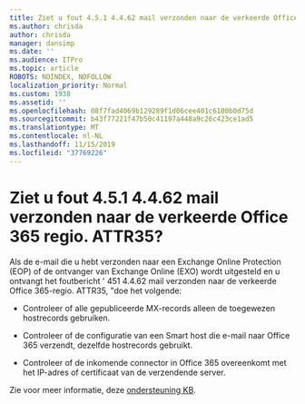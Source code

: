 ```yaml
---
title: Ziet u fout 4.5.1 4.4.62 mail verzonden naar de verkeerde Office 365 regio. ATTR35?
ms.author: chrisda
author: chrisda
manager: dansimp
ms.date: ''
ms.audience: ITPro
ms.topic: article
ROBOTS: NOINDEX, NOFOLLOW
localization_priority: Normal
ms.custom: 1938
ms.assetid: ''
ms.openlocfilehash: 08f7fad4069b129289f1d06cee401c6100b0d75d
ms.sourcegitcommit: b43f77221f47b50c41197a448a9c26c423ce1ad5
ms.translationtype: MT
ms.contentlocale: nl-NL
ms.lasthandoff: 11/15/2019
ms.locfileid: "37769226"
---
```

# <a name="are-you-seeing-error-451-4462-mail-sent-to-the-wrong-office-365-region-attr35"></a>Ziet u fout 4.5.1 4.4.62 mail verzonden naar de verkeerde Office 365 regio. ATTR35?

Als de e-mail die u hebt verzonden naar een Exchange Online Protection (EOP) of de ontvanger van Exchange Online (EXO) wordt uitgesteld en u ontvangt het foutbericht ' 451 4.4.62 mail verzonden naar de verkeerde Office 365-regio. ATTR35, "doe het volgende:

- Controleer of alle gepubliceerde MX-records alleen de toegewezen hostrecords gebruiken.

- Controleer of de configuratie van een Smart host die e-mail naar Office 365 verzendt, dezelfde hostrecords gebruikt.

- Controleer of de inkomende connector in Office 365 overeenkomt met het IP-adres of certificaat van de verzendende server.

Zie voor meer informatie, deze [ondersteuning KB](https://support.microsoft.com/help/4057301/attr35-response-code-when-mail-is-sent-to-eop-exo).
